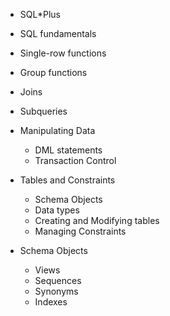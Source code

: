 - SQL*Plus
- SQL fundamentals
- Single-row functions
- Group functions
- Joins
- Subqueries
- Manipulating Data
  - DML statements
  - Transaction Control
- Tables and Constraints
  - Schema Objects
  - Data types
  - Creating and Modifying tables
  - Managing Constraints

- Schema Objects
  - Views
  - Sequences
  - Synonyms
  - Indexes
